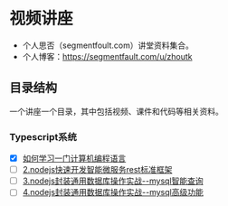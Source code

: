 # 视频讲座
- 个人思否（segmentfoult.com）讲堂资料集合。
- 个人博客：https://segmentfault.com/u/zhoutk
## 目录结构
一个讲座一个目录，其中包括视频、课件和代码等相关资料。
### Typescript系统
- [x] [如何学习一门计算机编程语言](https://github.com/zhoutk/sifou/tree/master/001.%E8%BF%90%E7%94%A8typescript%E8%BF%9B%E8%A1%8Cnode.js%E5%90%8E%E7%AB%AF%E5%BC%80%E5%8F%91%E7%B2%BE%E8%A6%81)
- [ ] [2.nodejs快速开发智能微服务rest标准框架]()
- [ ] [3.nodejs封装通用数据库操作实战--mysql智能查询]()
- [ ] [4.nodejs封装通用数据库操作实战--mysql高级功能]()
